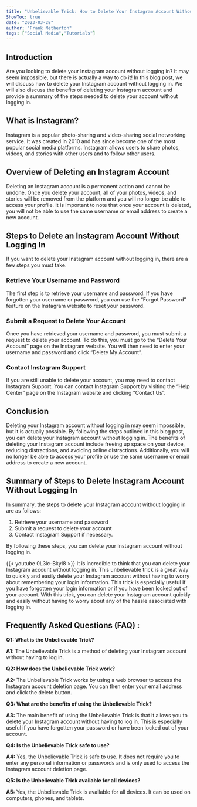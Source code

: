 ```yaml
---
title: "Unbelievable Trick: How to Delete Your Instagram Account Without Logging In!"
ShowToc: true 
date: "2023-03-28"
author: "Frank Netherton" 
tags: ["Social Media","Tutorials"]
---
```

## Introduction
Are you looking to delete your Instagram account without logging in? It may seem impossible, but there is actually a way to do it! In this blog post, we will discuss how to delete your Instagram account without logging in. We will also discuss the benefits of deleting your Instagram account and provide a summary of the steps needed to delete your account without logging in.

## What is Instagram?
Instagram is a popular photo-sharing and video-sharing social networking service. It was created in 2010 and has since become one of the most popular social media platforms. Instagram allows users to share photos, videos, and stories with other users and to follow other users. 

## Overview of Deleting an Instagram Account
Deleting an Instagram account is a permanent action and cannot be undone. Once you delete your account, all of your photos, videos, and stories will be removed from the platform and you will no longer be able to access your profile. It is important to note that once your account is deleted, you will not be able to use the same username or email address to create a new account. 

## Steps to Delete an Instagram Account Without Logging In
If you want to delete your Instagram account without logging in, there are a few steps you must take. 

### Retrieve Your Username and Password
The first step is to retrieve your username and password. If you have forgotten your username or password, you can use the “Forgot Password” feature on the Instagram website to reset your password. 

### Submit a Request to Delete Your Account
Once you have retrieved your username and password, you must submit a request to delete your account. To do this, you must go to the “Delete Your Account” page on the Instagram website. You will then need to enter your username and password and click “Delete My Account”. 

### Contact Instagram Support
If you are still unable to delete your account, you may need to contact Instagram Support. You can contact Instagram Support by visiting the “Help Center” page on the Instagram website and clicking “Contact Us”.

## Conclusion
Deleting your Instagram account without logging in may seem impossible, but it is actually possible. By following the steps outlined in this blog post, you can delete your Instagram account without logging in. The benefits of deleting your Instagram account include freeing up space on your device, reducing distractions, and avoiding online distractions. Additionally, you will no longer be able to access your profile or use the same username or email address to create a new account. 

## Summary of Steps to Delete Instagram Account Without Logging In
In summary, the steps to delete your Instagram account without logging in are as follows: 
1. Retrieve your username and password
2. Submit a request to delete your account
3. Contact Instagram Support if necessary. 

By following these steps, you can delete your Instagram account without logging in.

{{< youtube 0L3ic-BkyI8 >}} 
It is incredible to think that you can delete your Instagram account without logging in. This unbelievable trick is a great way to quickly and easily delete your Instagram account without having to worry about remembering your login information. This trick is especially useful if you have forgotten your login information or if you have been locked out of your account. With this trick, you can delete your Instagram account quickly and easily without having to worry about any of the hassle associated with logging in.

## Frequently Asked Questions (FAQ) :
**Q1: What is the Unbelievable Trick?**

**A1:** The Unbelievable Trick is a method of deleting your Instagram account without having to log in.

**Q2: How does the Unbelievable Trick work?**

**A2:** The Unbelievable Trick works by using a web browser to access the Instagram account deletion page. You can then enter your email address and click the delete button.

**Q3: What are the benefits of using the Unbelievable Trick?**

**A3:** The main benefit of using the Unbelievable Trick is that it allows you to delete your Instagram account without having to log in. This is especially useful if you have forgotten your password or have been locked out of your account.

**Q4: Is the Unbelievable Trick safe to use?**

**A4:** Yes, the Unbelievable Trick is safe to use. It does not require you to enter any personal information or passwords and is only used to access the Instagram account deletion page.

**Q5: Is the Unbelievable Trick available for all devices?**

**A5:** Yes, the Unbelievable Trick is available for all devices. It can be used on computers, phones, and tablets.




